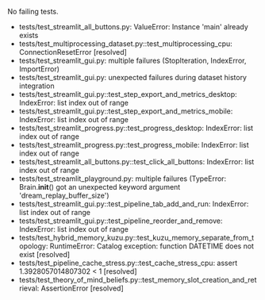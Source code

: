 No failing tests.
- tests/test_streamlit_all_buttons.py: ValueError: Instance 'main' already exists
- tests/test_multiprocessing_dataset.py::test_multiprocessing_cpu: ConnectionResetError [resolved]
- tests/test_streamlit_gui.py: multiple failures (StopIteration, IndexError, ImportError)
 - tests/test_streamlit_gui.py: unexpected failures during dataset history integration
- tests/test_streamlit_gui.py::test_step_export_and_metrics_desktop: IndexError: list index out of range
- tests/test_streamlit_gui.py::test_step_export_and_metrics_mobile: IndexError: list index out of range
- tests/test_streamlit_progress.py::test_progress_desktop: IndexError: list index out of range
- tests/test_streamlit_progress.py::test_progress_mobile: IndexError: list index out of range
- tests/test_streamlit_all_buttons.py::test_click_all_buttons: IndexError: list index out of range
- tests/test_streamlit_playground.py: multiple failures (TypeError: Brain.__init__() got an unexpected keyword argument 'dream_replay_buffer_size')
- tests/test_streamlit_gui.py::test_pipeline_tab_add_and_run: IndexError: list index out of range
- tests/test_streamlit_gui.py::test_pipeline_reorder_and_remove: IndexError: list index out of range
- tests/test_hybrid_memory_kuzu.py::test_kuzu_memory_separate_from_topology: RuntimeError: Catalog exception: function DATETIME does not exist [resolved]
- tests/test_pipeline_cache_stress.py::test_cache_stress_cpu: assert 1.3928057014807302 < 1 [resolved]
- tests/test_theory_of_mind_beliefs.py::test_memory_slot_creation_and_retrieval: AssertionError [resolved]
